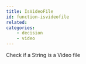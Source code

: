 ```yaml
---
title: IsVideoFile
id: function-isvideofile
related:
categories:
    - decision
    - video
---
```


Check if a String is a Video file